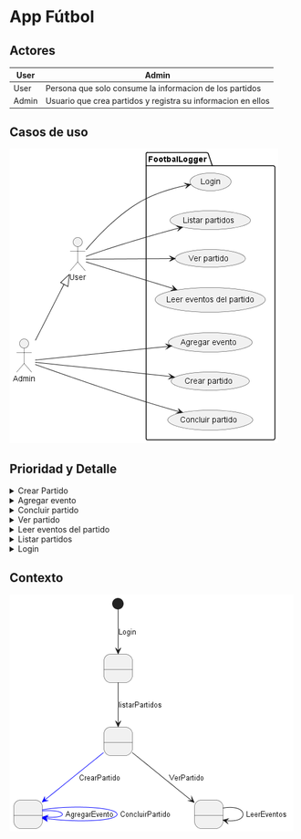 # App Fútbol

## Actores 

| User  | Admin                                                        |
| ----- | ------------------------------------------------------------ |
| User  | Persona que solo consume la informacion de los partidos      |
| Admin | Usuario que crea partidos y registra su informacion en ellos |

## Casos de uso
  
![](images/Casos%20de%20uso%20football.png)

## Prioridad y Detalle

 <details>
  <summary>Crear Partido</summary>

|Crear Partido
|:-:
|![](./DetalleCasosDeUso/images/CrearPartido.png)

</details>
<details>
  <summary>Agregar evento</summary>

|Agregar evento
|:-:
|![](./DetalleCasosDeUso/images/AgregarEvento.png)

</details>
<details>
  <summary>Concluir partido</summary>

|Concluir partido
|:-:
|![](./DetalleCasosDeUso/images/ConcluirPartido.png)

</details>
<details>
  <summary>Ver partido</summary>

|Ver partido
|:-:
|![](./DetalleCasosDeUso/images/VerPartido.png)

</details>
<details>
  <summary>Leer eventos del partido</summary>

|Leer eventos del partido
|:-:
|![](./DetalleCasosDeUso/images/LeerEventos.png)

</details>
<details>
  <summary>Listar partidos</summary>

|Listar partidos
|:-:
|![](./DetalleCasosDeUso/images/ListarPartidos.png)

</details>
<details>
  <summary>Login</summary>

|Login
|:-:
|![](./DetalleCasosDeUso/images/)

</details>

## Contexto

![](images/Contexto%20football.png)

